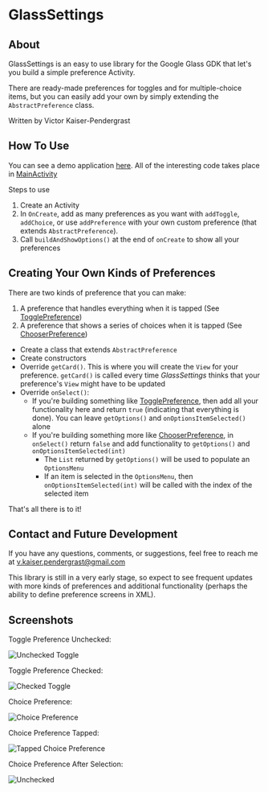 GlassSettings
=========
## About ##
GlassSettings is an easy to use library for the Google Glass GDK that let's you build a simple preference Activity.

There are ready-made preferences for toggles and for multiple-choice items, but you can easily add your own by simply extending the `AbstractPreference` class.

Written by Victor Kaiser-Pendergrast

## How To Use ##

You can see a demo application [here](https://github.com/victorkp/GlassSettings/tree/master/Demo). All of the interesting code takes place in [MainActivity](https://github.com/victorkp/GlassSettings/blob/master/Demo/src/com/example/glasssettingsdemo/MainActivity.java)

Steps to use
  1. Create an Activity
  2. In `OnCreate`, add as many preferences as you want with `addToggle`, `addChoice`, or use `addPreference` with your own custom preference (that extends `AbstractPreference`).
  3. Call `buildAndShowOptions()` at the end of `onCreate` to show all your preferences

## Creating Your Own Kinds of Preferences ##

There are two kinds of preference that you can make:
  1. A preference that handles everything when it is tapped (See [TogglePreference](https://github.com/victorkp/GlassSettings/blob/master/Library/src/com/victor/kaiser/pendergrast/settings/types/TogglePreference.java))
  2. A preference that shows a series of choices when it is tapped (See [ChooserPreference](https://github.com/victorkp/GlassSettings/blob/master/Library/src/com/victor/kaiser/pendergrast/settings/types/ChooserPreference.java))

- Create a class that extends `AbstractPreference`
- Create constructors
- Override `getCard()`. This is where you will create the `View` for your preference. `getCard()` is called every time *GlassSettings* thinks that your preference's `View` might have to be updated
- Override `onSelect()`:
    - If you're building something like [TogglePreference](https://github.com/victorkp/GlassSettings/blob/master/Library/src/com/victor/kaiser/pendergrast/settings/types/TogglePreference.java), then add all your functionality here and return `true` (indicating that everything is done). You can leave `getOptions()` and `onOptionsItemSelected()` alone
    - If you're building something more like [ChooserPreference](https://github.com/victorkp/GlassSettings/blob/master/Library/src/com/victor/kaiser/pendergrast/settings/types/ChooserPreference.java), in `onSelect()` return `false` and add functionality to `getOptions()` and `onOptionsItemSelected(int)`
        - The `List` returned by `getOptions()` will be used to populate an `OptionsMenu`
        - If an item is selected in the `OptionsMenu`, then `onOptionsItemSelected(int)` will be called with the index of the selected item

That's all there is to it! 

## Contact and Future Development ##

If you have any questions, comments, or suggestions, feel free to reach me at <v.kaiser.pendergrast@gmail.com>

This library is still in a very early stage, so expect to see frequent updates with more kinds of preferences and additional functionality (perhaps the ability to define preference screens in XML).

## Screenshots ##
Toggle Preference Unchecked:

![Unchecked Toggle](http://raw2.github.com/victorkp/GlassSettings/master/Screenshots/screen1.png)

Toggle Preference Checked:

![Checked Toggle](http://raw2.github.com/victorkp/GlassSettings/master/Screenshots/screen2.png)

Choice Preference:

![Choice Preference](http://raw2.github.com/victorkp/GlassSettings/master/Screenshots/screen3.png)

Choice Preference Tapped:

![Tapped Choice Preference](http://raw2.github.com/victorkp/GlassSettings/master/Screenshots/screen4.png)

Choice Preference After Selection:

![Unchecked](http://raw2.github.com/victorkp/GlassSettings/master/Screenshots/screen5.png)